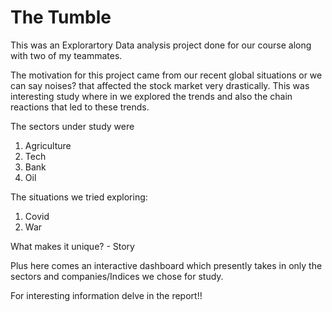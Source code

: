 # The Tumble

This was an Explorartory Data analysis project done for our course along with two of my teammates. 

The motivation for this project came from our recent global situations or we can say noises? that affected the stock market very drastically. This was interesting  study where in we explored the trends and also the chain reactions that led to these trends.

The sectors under study were 
1) Agriculture
2) Tech
3) Bank
4) Oil

The situations we tried exploring:
1) Covid
2) War

What makes it unique? -  Story

Plus here comes an interactive dashboard which presently takes in only the sectors and companies/Indices we chose for study.

For interesting information delve in the report!!
